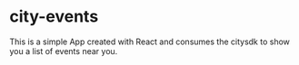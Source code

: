 # city-events
This is a simple App created with React and consumes the citysdk to show you a list of events near you.
